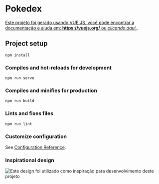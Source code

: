 # Pokedex
[Este projeto foi gerado usando VUE.JS, você pode encontrar a documentação e ajuda em: **https://vuejs.org/** ou *clicando aqui.*](https://vuejs.org/).

## Project setup
```
npm install
```

### Compiles and hot-reloads for development
```
npm run serve
```

### Compiles and minifies for production
```
npm run build
```

### Lints and fixes files
```
npm run lint
```

### Customize configuration
See [Configuration Reference](https://cli.vuejs.org/config/).

### Inspirational design
![*Este design foi utilizado como inspiração para desenvolvimento deste projeto*](https://d33wubrfki0l68.cloudfront.net/f54808f5033f658fa051f9ec766e9dec80c94692/b0029/images/lets-review-pokedex/screens.png)
